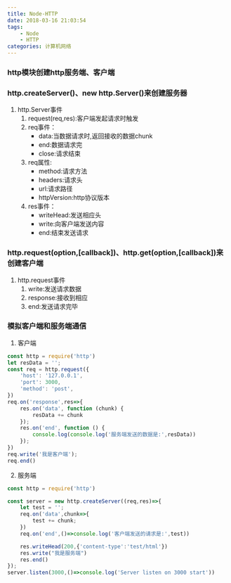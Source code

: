 ```yaml
---
title: Node-HTTP
date: 2018-03-16 21:03:54
tags:
    - Node
    - HTTP
categories: 计算机网络
---
```

### http模块创建http服务端、客户端
### http.createServer()、new http.Server()来创建服务器
1. http.Server事件
    1. request(req,res):客户端发起请求时触发
    2. req事件：
        - data:当数据请求时,返回接收的数据chunk
        - end:数据请求完
        - close:请求结束
    3. req属性:
        - method:请求方法
        - headers:请求头
        - url:请求路径
        - httpVersion:http协议版本
    4. res事件：
        - writeHead:发送相应头
        - write:向客户端发送内容
        - end:结束发送请求
### http.request(option,[callback])、http.get(option,[callback])来创建客户端
1. http.request事件
    1. write:发送请求数据
    2. response:接收到相应
    3. end:发送请求完毕
### 模拟客户端和服务端通信
1. 客户端
```js
const http = require('http')
let resData = '';
const req = http.request({
    'host': '127.0.0.1',
    'port': 3000,
    'method': 'post',
})
req.on('response',res=>{
    res.on('data', function (chunk) {
        resData += chunk
    });
    res.on('end', function () {
        console.log(console.log('服务端发送的数据是:',resData))
    });
})
req.write('我是客户端');
req.end()
```
2. 服务端
```js
const http = require('http')

const server = new http.createServer((req,res)=>{
    let test = '';
    req.on('data',chunk=>{
        test += chunk;
    })
    req.on('end',()=>console.log('客户端发送的请求是:',test))

    res.writeHead(200,{'content-type':'test/html'})
    res.write("我是服务端")
    res.end()
});
server.listen(3000,()=>console.log('Server listen on 3000 start'))
```